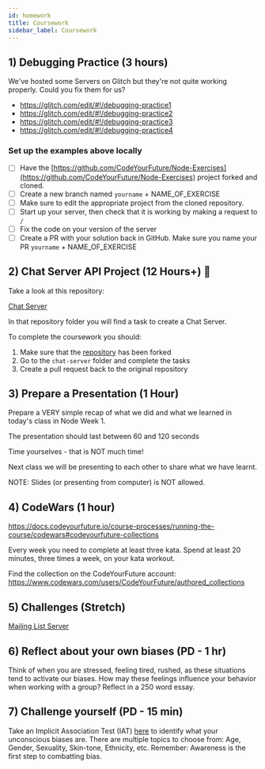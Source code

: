 ```yaml
---
id: homework
title: Coursework
sidebar_label: Coursework
---
```


## 1) Debugging Practice (3 hours)

We've hosted some Servers on Glitch but they're not quite working properly. Could you fix them for us?

- https://glitch.com/edit/#!/debugging-practice1
- https://glitch.com/edit/#!/debugging-practice2
- https://glitch.com/edit/#!/debugging-practice3
- https://glitch.com/edit/#!/debugging-practice4

### Set up the examples above locally

- [ ] Have the [https://github.com/CodeYourFuture/Node-Exercises](https://github.com/CodeYourFuture/Node-Exercises) project forked and cloned.
- [ ] Create a new branch named `yourname` + NAME_OF_EXERCISE
- [ ] Make sure to edit the appropriate project from the cloned repository.
- [ ] Start up your server, then check that it is working by making a request to `/`
- [ ] Fix the code on your version of the server
- [ ] Create a PR with your solution back in GitHub. Make sure you name your PR `yourname` + NAME_OF_EXERCISE

## 2) Chat Server API Project (12 Hours+) 🔑

Take a look at this repository:

[Chat Server](https://github.com/CodeYourFuture/Module-Node/tree/main/chat-server)

In that repository folder you will find a task to create a Chat Server.

To complete the coursework you should:

1. Make sure that the [repository](https://github.com/CodeYourFuture/Module-Node) has been forked
2. Go to the `chat-server` folder and complete the tasks
3. Create a pull request back to the original repository

## 3) Prepare a Presentation (1 Hour)

Prepare a VERY simple recap of what we did and what we learned in today's class in Node Week 1.

The presentation should last between 60 and 120 seconds

Time yourselves - that is NOT much time!

Next class we will be presenting to each other to share what we have learnt.

NOTE: Slides (or presenting from computer) is NOT allowed.

## 4) CodeWars (1 hour)
https://docs.codeyourfuture.io/course-processes/running-the-course/codewars#codeyourfuture-collections

Every week you need to complete at least three kata. Spend at least 20 minutes, three times a week, on your kata workout.

Find the collection on the CodeYourFuture account: https://www.codewars.com/users/CodeYourFuture/authored_collections

## 5) Challenges (Stretch)

[Mailing List Server](https://github.com/CodeYourFuture/Module-Node/tree/main/mailing-list-api)

## 6) Reflect about your own biases (PD - 1 hr)

Think of when you are stressed, feeling tired, rushed, as these situations tend to activate our biases. How may these feelings influence your behavior when working with a group? Reflect in a 250 word essay.

## 7) Challenge yourself (PD - 15 min)

Take an Implicit Association Test (IAT) [here](https://implicit.harvard.edu/implicit/takeatest.html) to identify what your unconscious biases are. There are multiple topics to choose from: Age, Gender, Sexuality, Skin-tone, Ethnicity, etc.
Remember: Awareness is the first step to combatting bias.
